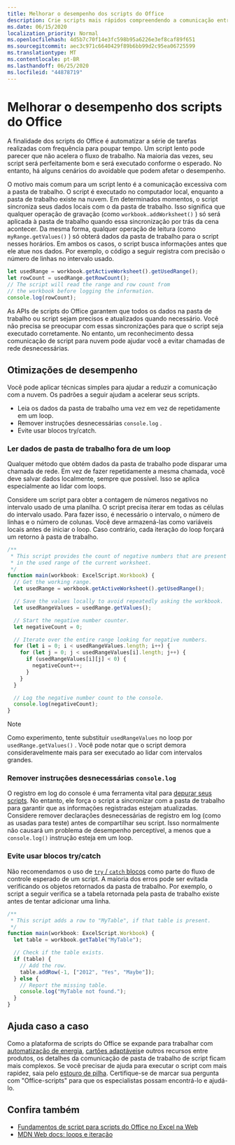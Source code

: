 ```yaml
---
title: Melhorar o desempenho dos scripts do Office
description: Crie scripts mais rápidos compreendendo a comunicação entre a pasta de trabalho do Excel e seu script.
ms.date: 06/15/2020
localization_priority: Normal
ms.openlocfilehash: 4d5b7c70f14e3fc598b95a6226e3ef8caf89f651
ms.sourcegitcommit: aec3c971c6640429f89b6bb99d2c95ea06725599
ms.translationtype: MT
ms.contentlocale: pt-BR
ms.lasthandoff: 06/25/2020
ms.locfileid: "44878719"
---
```

# <a name="improve-the-performance-of-your-office-scripts"></a>Melhorar o desempenho dos scripts do Office

A finalidade dos scripts do Office é automatizar a série de tarefas realizadas com frequência para poupar tempo. Um script lento pode parecer que não acelera o fluxo de trabalho. Na maioria das vezes, seu script será perfeitamente bom e será executado conforme o esperado. No entanto, há alguns cenários do avoidable que podem afetar o desempenho.

O motivo mais comum para um script lento é a comunicação excessiva com a pasta de trabalho. O script é executado no computador local, enquanto a pasta de trabalho existe na nuvem. Em determinados momentos, o script sincroniza seus dados locais com o da pasta de trabalho. Isso significa que qualquer operação de gravação (como `workbook.addWorksheet()` ) só será aplicada à pasta de trabalho quando essa sincronização por trás da cena acontecer. Da mesma forma, qualquer operação de leitura (como `myRange.getValues()` ) só obterá dados da pasta de trabalho para o script nesses horários. Em ambos os casos, o script busca informações antes que ele atue nos dados. Por exemplo, o código a seguir registra com precisão o número de linhas no intervalo usado.

```TypeScript
let usedRange = workbook.getActiveWorksheet().getUsedRange();
let rowCount = usedRange.getRowCount();
// The script will read the range and row count from
// the workbook before logging the information.
console.log(rowCount);
```

As APIs de scripts do Office garantem que todos os dados na pasta de trabalho ou script sejam precisos e atualizados quando necessário. Você não precisa se preocupar com essas sincronizações para que o script seja executado corretamente. No entanto, um reconhecimento dessa comunicação de script para nuvem pode ajudar você a evitar chamadas de rede desnecessárias.

## <a name="performance-optimizations"></a>Otimizações de desempenho

Você pode aplicar técnicas simples para ajudar a reduzir a comunicação com a nuvem. Os padrões a seguir ajudam a acelerar seus scripts.

- Leia os dados da pasta de trabalho uma vez em vez de repetidamente em um loop.
- Remover instruções desnecessárias `console.log` .
- Evite usar blocos try/catch.

### <a name="read-workbook-data-outside-of-a-loop"></a>Ler dados de pasta de trabalho fora de um loop

Qualquer método que obtém dados da pasta de trabalho pode disparar uma chamada de rede. Em vez de fazer repetidamente a mesma chamada, você deve salvar dados localmente, sempre que possível. Isso se aplica especialmente ao lidar com loops.

Considere um script para obter a contagem de números negativos no intervalo usado de uma planilha. O script precisa iterar em todas as células do intervalo usado. Para fazer isso, é necessário o intervalo, o número de linhas e o número de colunas. Você deve armazená-las como variáveis locais antes de iniciar o loop. Caso contrário, cada iteração do loop forçará um retorno à pasta de trabalho.

```TypeScript
/**
 * This script provides the count of negative numbers that are present
 * in the used range of the current worksheet.
 */
function main(workbook: ExcelScript.Workbook) {
  // Get the working range.
  let usedRange = workbook.getActiveWorksheet().getUsedRange();

  // Save the values locally to avoid repeatedly asking the workbook.
  let usedRangeValues = usedRange.getValues();

  // Start the negative number counter.
  let negativeCount = 0;

  // Iterate over the entire range looking for negative numbers.
  for (let i = 0; i < usedRangeValues.length; i++) {
    for (let j = 0; j < usedRangeValues[i].length; j++) {
      if (usedRangeValues[i][j] < 0) {
        negativeCount++;
      }
    }
  }

  // Log the negative number count to the console.
  console.log(negativeCount);
}
```

> [!NOTE]
> Como experimento, tente substituir `usedRangeValues` no loop por `usedRange.getValues()` . Você pode notar que o script demora consideravelmente mais para ser executado ao lidar com intervalos grandes.

### <a name="remove-unnecessary-consolelog-statements"></a>Remover instruções desnecessárias `console.log`

O registro em log do console é uma ferramenta vital para [depurar seus scripts](../testing/troubleshooting.md). No entanto, ele força o script a sincronizar com a pasta de trabalho para garantir que as informações registradas estejam atualizadas. Considere remover declarações desnecessárias de registro em log (como as usadas para teste) antes de compartilhar seu script. Isso normalmente não causará um problema de desempenho perceptível, a menos que a `console.log()` instrução esteja em um loop.

### <a name="avoid-using-trycatch-blocks"></a>Evite usar blocos try/catch

Não recomendamos o uso de [ `try` / `catch` blocos](https://developer.mozilla.org/docs/Web/JavaScript/Reference/Statements/try...catch) como parte do fluxo de controle esperado de um script. A maioria dos erros pode ser evitada verificando os objetos retornados da pasta de trabalho. Por exemplo, o script a seguir verifica se a tabela retornada pela pasta de trabalho existe antes de tentar adicionar uma linha.

```TypeScript
/**
 * This script adds a row to "MyTable", if that table is present.
 */
function main(workbook: ExcelScript.Workbook) {
  let table = workbook.getTable("MyTable");

  // Check if the table exists.
  if (table) {
    // Add the row.
    table.addRow(-1, ["2012", "Yes", "Maybe"]);
  } else {
    // Report the missing table.
    console.log("MyTable not found.");
  }
}
```

## <a name="case-by-case-help"></a>Ajuda caso a caso

Como a plataforma de scripts do Office se expande para trabalhar com [automatização de energia](https://flow.microsoft.com/), [cartões adaptáveis](https://docs.microsoft.com/adaptive-cards)e outros recursos entre produtos, os detalhes da comunicação de pasta de trabalho de script ficam mais complexos. Se você precisar de ajuda para executar o script com mais rapidez, saia pelo [estouro de pilha](https://stackoverflow.com/questions/tagged/office-scripts). Certifique-se de marcar sua pergunta com "Office-scripts" para que os especialistas possam encontrá-lo e ajudá-lo.

## <a name="see-also"></a>Confira também

- [Fundamentos de script para scripts do Office no Excel na Web](scripting-fundamentals.md)
- [MDN Web docs: loops e iteração](https://developer.mozilla.org/docs/Web/JavaScript/Guide/Loops_and_iteration)
